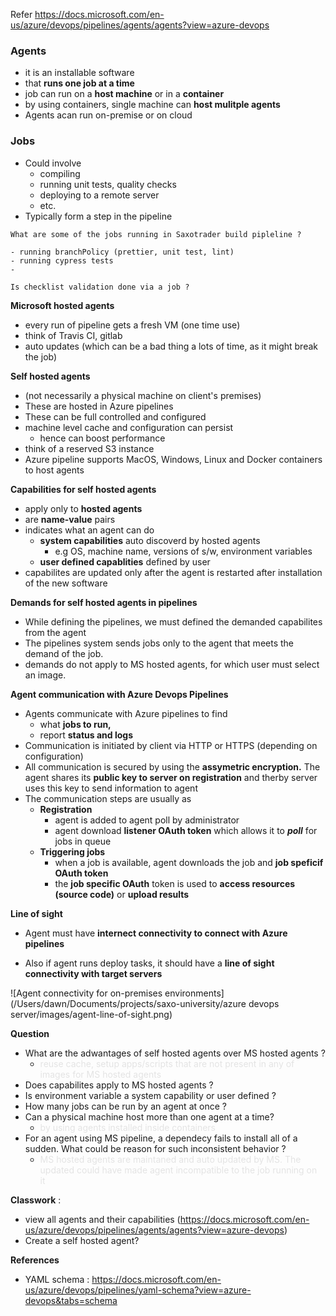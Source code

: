 Refer https://docs.microsoft.com/en-us/azure/devops/pipelines/agents/agents?view=azure-devops

### Agents

- it is an installable software
- that **runs one job at a time**
- job can run on a **host machine** or in a **container**
- by using containers, single machine can **host mulitple agents**
- Agents acan run on-premise or on  cloud 



### Jobs

- Could involve
  - compiling
  - running unit tests, quality checks
  - deploying to a remote server
  - etc.
- Typically form a step in the pipeline

```
What are some of the jobs running in Saxotrader build pipleline ?

- running branchPolicy (prettier, unit test, lint)
- running cypress tests
- 

Is checklist validation done via a job ?
```



**Microsoft hosted agents**

- every run of pipeline gets a fresh VM (one time use)
- think of Travis CI, gitlab
- auto updates (which can be a bad thing a lots of time, as it might break the job)



**Self hosted agents**

- (not necessarily a physical machine on client's premises)
- These are hosted in Azure pipelines
- These can be full controlled and configured 
- machine level cache and configuration can persist
  - hence can boost performance
- think of a reserved S3 instance
- Azure pipeline supports MacOS, Windows, Linux and Docker containers to host agents



**Capabilities for self hosted agents**

- apply only to **hosted agents**
- are **name-value** pairs
- indicates what an agent can do
  - **system capabilities** auto discoverd by hosted agents
    - e.g OS, machine name, versions of s/w, environment variables
  - **user defined capablities** defined by user
- capabilites are updated only after the agent is restarted after installation of the new software



**Demands for self hosted agents in pipelines**

- While defining the pipelines, we must defined the demanded capabilites from the agent
- The pipelines system sends jobs only to the agent that meets the demand of the job.
- demands do not apply to MS hosted agents, for which user must select an image.



**Agent communication with Azure Devops Pipelines**

- Agents communicate with Azure pipelines to find 
  - what **jobs to run,** 
  - report **status and logs**
- Communication is initiated by client via HTTP or HTTPS (depending on configuration)
- All communication is secured by using the **assymetric encryption.** The agent shares its **public key to server on registration** and therby server uses this key to send information to agent
- The communication steps are usually as 
  - **Registration** 
    - agent is added to agent poll by administrator
    - agent download **listener OAuth token** which allows it to ***poll*** for jobs in queue
  - **Triggering jobs**
    - when a job is available, agent downloads the job and **job speficif OAuth token**
    - the **job specific OAuth** token is used to **access resources (source code)** or **upload results**



**Line of sight**

- Agent must have **internect connectivity to connect with Azure pipelines**

- Also if agent runs deploy tasks, it should have a **line of sight connectivity with target servers**

  

![Agent connectivity for on-premises environments](/Users/dawn/Documents/projects/saxo-university/azure devops server/images/agent-line-of-sight.png)



**Question**

- What are the adwantages of self hosted agents over MS hosted agents ?
  - <span style="color: rgba(0,0,0,0.1)">reuse cache, setup apps/scripts that are not present in any of images for MS hosted agents </span>
- Does capabilites apply to MS hosted agents ?
- Is environment variable a system capability or user defined ?
- How many jobs can be run by an agent at once ?
- Can a physical machine host more than one agent at a time?
  - <span style="color: rgba(0,0,0,0.1)">by using agents installed inside containers</span>
- For an agent using MS pipeline, a dependecy fails to install all of a sudden. What could be reason for such inconsistent behavior ?
  - <span style="color: rgba(0,0,0,0.1)">MS hosted agents are maintaned and auto updated by MS. The updated could have made agent incompatible to the job running on it </span>



**Classwork** : 

- view all agents and their capabilities (https://docs.microsoft.com/en-us/azure/devops/pipelines/agents/agents?view=azure-devops)
- Create a self hosted agent?



**References**

- YAML schema : https://docs.microsoft.com/en-us/azure/devops/pipelines/yaml-schema?view=azure-devops&tabs=schema

